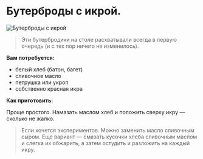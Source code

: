 # Бутерброды с икрой.
![Бутерброды с икрой](/images/Kulinar/Salad/buterbrod_ikra.jpg 'Бутерброды с икрой')

> Эти бутербродики на столе расхватывали всегда в первую очередь (и с тех пор ничего не изменилось).

**Вам потребуется:**

- белый хлеб (батон, багет)
- сливочное масло
- петрушка или укроп
- собственно красная икра

**Как приготовить:**

Проще простого. Намазать маслом хлеб и положить сверху икру — сколько не жалко.

> Если хочется экспериментов. Можно заменить масло сливочным сыром. Еще вариант — смазать кусочки хлеба сливочным маслом и слегка их обжарить, а затем остудить и разложить на каждый икру.
